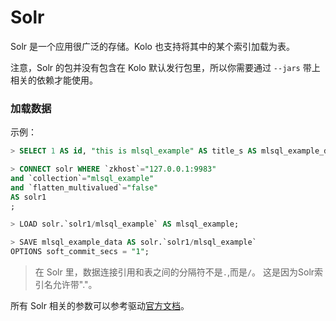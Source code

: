 # Solr

Solr 是一个应用很广泛的存储。Kolo 也支持将其中的某个索引加载为表。

注意，Solr 的包并没有包含在 Kolo 默认发行包里，所以你需要通过 `--jars` 带上相关的依赖才能使用。

### 加载数据

示例：

```sql
> SELECT 1 AS id, "this is mlsql_example" AS title_s AS mlsql_example_data;

> CONNECT solr WHERE `zkhost`="127.0.0.1:9983"
and `collection`="mlsql_example"
and `flatten_multivalued`="false"
AS solr1
;

> LOAD solr.`solr1/mlsql_example` AS mlsql_example;

> SAVE mlsql_example_data AS solr.`solr1/mlsql_example`
OPTIONS soft_commit_secs = "1";
```

>在 Solr 里，数据连接引用和表之间的分隔符不是`.`,而是`/`。 这是因为Solr索引名允许带"."。

所有 Solr 相关的参数可以参考驱动[官方文档](https://github.com/lucidworks/spark-solr)。

